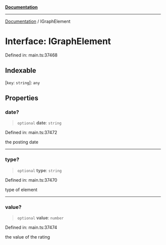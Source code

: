 [**Documentation**](../README.md)

***

[Documentation](../README.md) / IGraphElement

# Interface: IGraphElement

Defined in: main.ts:37468

## Indexable

\[`key`: `string`\]: `any`

## Properties

### date?

> `optional` **date**: `string`

Defined in: main.ts:37472

the posting date

***

### type?

> `optional` **type**: `string`

Defined in: main.ts:37470

type of element

***

### value?

> `optional` **value**: `number`

Defined in: main.ts:37474

the value of the rating

